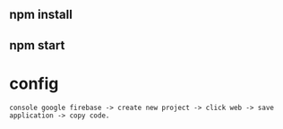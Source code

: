 ## npm install
## npm start
# config
```console google firebase -> create new project -> click web -> save application -> copy code.```
